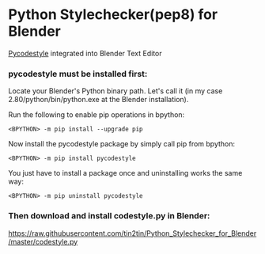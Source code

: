 # Python Stylechecker(pep8) for Blender
[Pycodestyle](https://github.com/PyCQA/pycodestyle) integrated into Blender Text Editor

### pycodestyle must be installed first:

Locate your Blender's Python binary path.
Let's call it <BPYTHON> (in my case 2.80/python/bin/python.exe at the Blender installation).

Run the following to enable pip operations in bpython:
```
<BPYTHON> -m pip install --upgrade pip
```
  
Now install the pycodestyle package by simply call pip from bpython:
```
<BPYTHON> -m pip install pycodestyle
```
  
You just have to install a package once and uninstalling works the same way:
```
<BPYTHON> -m pip uninstall pycodestyle
```
  
### Then download and install codestyle.py in Blender: 
https://raw.githubusercontent.com/tin2tin/Python_Stylechecker_for_Blender/master/codestyle.py
